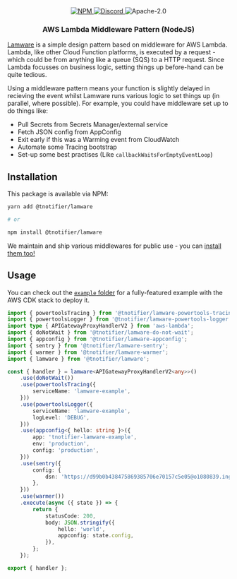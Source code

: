 <div align="center">
    <a href="https://www.npmjs.com/package/@tnotifier/lamware" target="_blank">
        <img src="https://img.shields.io/npm/v/@tnotifier/lamware?style=flat-square" alt="NPM" />
    </a>
    <a href="https://discord.gg/XMrHXtN" target="_blank">
        <img src="https://img.shields.io/discord/123906549860139008?color=7289DA&label=discord&logo=discord&logoColor=FFFFFF&style=flat-square" alt="Discord" />
    </a>
    <img src="https://img.shields.io/npm/l/@tnotifier/lamware?style=flat-square" alt="Apache-2.0" />
    <h3>AWS Lambda Middleware Pattern (NodeJS)</h3>
</div>

[Lamware](https://github.com/tnotifier/lamware) is a simple design pattern based on middleware for AWS Lambda. Lambda, like other Cloud Function platforms, is executed by a request - which could be from anything like a queue (SQS) to a HTTP request. Since Lambda focusses on business logic, setting things up before-hand can be quite tedious.

Using a middleware pattern means your function is slightly delayed in recieving the event whilst Lamware runs various logic to set things up (in parallel, where possible). For example, you could have middleware set up to do things like:

- Pull Secrets from Secrets Manager/external service
- Fetch JSON config from AppConfig
- Exit early if this was a Warming event from CloudWatch
- Automate some Tracing bootstrap
- Set-up some best practises (Like `callbackWaitsForEmptyEventLoop`)

## Installation

This package is available via NPM:

```bash
yarn add @tnotifier/lamware

# or

npm install @tnotifier/lamware
```

We maintain and ship various middlewares for public use - you can [install them too!](https://github.com/tnotifier/lamware/tree/master/packages)

## Usage

You can check out the [`example` folder](https://github.com/tnotifier/lamware/tree/master/example) for a fully-featured example with the AWS CDK stack to deploy it.

```typescript
import { powertoolsTracing } from '@tnotifier/lamware-powertools-tracing';
import { powertoolsLogger } from '@tnotifier/lamware-powertools-logger';
import type { APIGatewayProxyHandlerV2 } from 'aws-lambda';
import { doNotWait } from '@tnotifier/lamware-do-not-wait';
import { appconfig } from '@tnotifier/lamware-appconfig';
import { sentry } from '@tnotifier/lamware-sentry';
import { warmer } from '@tnotifier/lamware-warmer';
import { lamware } from '@tnotifier/lamware';

const { handler } = lamware<APIGatewayProxyHandlerV2<any>>()
    .use(doNotWait())
    .use(powertoolsTracing({
        serviceName: 'lamware-example',
    }))
    .use(powertoolsLogger({
        serviceName: 'lamware-example',
        logLevel: 'DEBUG',
    }))
    .use(appconfig<{ hello: string }>({
        app: 'tnotifier-lamware-example',
        env: 'production',
        config: 'production',
    }))
    .use(sentry({
        config: {
            dsn: 'https://d99b0b438475869385706e70157c5e05@o1080839.ingest.sentry.io/6270000',
        },
    }))
    .use(warmer())
    .execute(async ({ state }) => {
        return {
            statusCode: 200,
            body: JSON.stringify({
                hello: 'world',
                appconfig: state.config,
            }),
        };
    });

export { handler };
```
